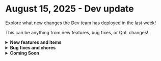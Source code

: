 # August 15, 2025 - Dev update

Explore what new changes the Dev team has deployed in the last week!

This can be anything from new features, bug fixes, or QoL changes!

<details>

<summary><strong>New features and items</strong></summary>

* **Check back next week!**

</details>

<details>

<summary><strong>Bug fixes and chores</strong></summary>

* **DevOps**
  * Various improvements to Rewsts CI/CD pipeline to make releasing more efficient.
* **App Builder**
  * Corrected site cloning permissions so pages inherit permissions from parent pages.
* **Organization variables**
  * Fixed error when persisted organization filter is a deleted organization.

</details>

<details>

<summary><strong>Coming Soon</strong></summary>

* To make sign-in clearer for users, we will be updating the Microsoft login button from **Sign in with Entra ID** to **Sign in with Microsoft**. There's no change in functionality, and your login process for Microsoft stays the same.
* DropSuite integration
* BVoIP integration
* Leader Integration
* Hourly dashboard updates

</details>
